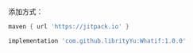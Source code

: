 添加方式：
```gradle
maven { url 'https://jitpack.io' }
````
```gradle
implementation 'com.github.librityYu:Whatif:1.0.0'
```
